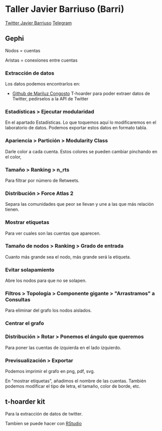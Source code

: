 # Taller Javier Barriuso (Barri)

[Twitter Javier Barriuso](https://twitter.com/BarriPdmx)
[Telegram](t.me/BarriPdmx)

## Gephi

Nodos = cuentas

Aristas = conexiones entre cuentas

### Extracción de datos

Los datos podemos encontrarlos en:

- [Github de Mariluz Congosto](https://github.com/congosto) T-hoarder para poder extraer datos de Twitter, pedirselos a la API de Twitter

### Estadísticas > Ejecutar modularidad

En el apartado Estadísticas. Lo que toquemos aquí lo modificaremos en el laboratorio de datos. Podemos exportar estos datos en formato tabla.

### Apariencia > Partición > Modularity Class

Darle color a cada cuenta. Estos colores se pueden cambiar pinchando en el color,

### Tamaño > Ranking > n_rts

Para filtrar por número de Retweets.

### Distribución > Force Atlas 2

Separa las comunidades que peor se llevan y une a las que más relación tienen.

### Mostrar etiquetas 

Para ver cuales son las cuentas que aparecen.

### Tamaño de nodos > Ranking > Grado de entrada

Cuanto más grande sea el nodo, más grande será la etiqueta.

### Evitar solapamiento

Abre los nodos para que no se solapen.

### Filtros > Topología > Componente gigante > "Arrastramos" a Consultas

Para eliminar del grafo los nodos aislados.

### Centrar el grafo

### Distribución > Rotar > Ponemos el ángulo que queremos

Para poner las cuentas de izquierda en el lado izquierdo.

### Previsualización > Exportar

Podemos imprimir el grafo en png, pdf, svg.

En "mostrar etiquetas", añadimos el nombre de las cuentas. También podemos modificar el tipo de letra, el tamaño, color de borde, etc.

## t-hoarder kit

Para la extracción de datos de twitter.

Tambien se puede hacer con [RStudio](https://github.com/congosto/t-hoarder_R)
